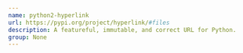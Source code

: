 ```yaml
---
name: python2-hyperlink
url: https://pypi.org/project/hyperlink/#files
description: A featureful, immutable, and correct URL for Python.
group: None
---
```

